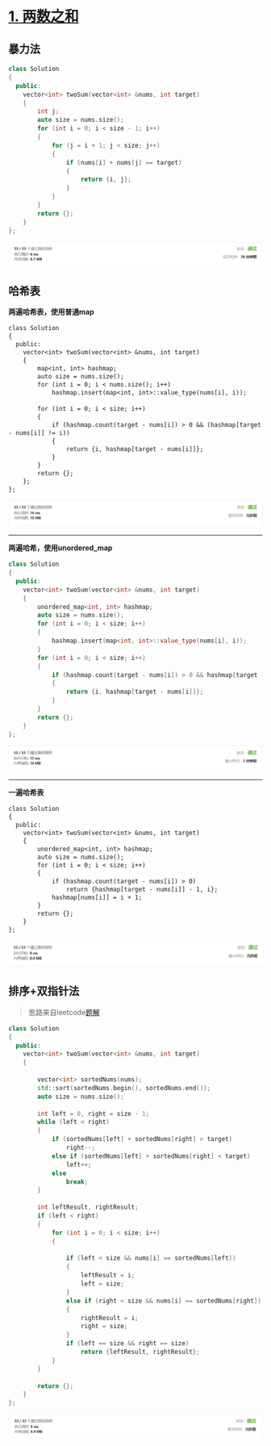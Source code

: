 # [1. 两数之和](https://leetcode-cn.com/problems/two-sum/)



## 暴力法

```C++
class Solution
{
  public:
    vector<int> twoSum(vector<int> &nums, int target)
    {
        int j;
        auto size = nums.size();
        for (int i = 0; i < size - 1; i++)
        {
            for (j = i + 1; j < size; j++)
            {
                if (nums[i] + nums[j] == target)
                {
                    return {i, j};
                }
            }
        }
        return {};
    }
};
```

![image-20210311182305412](1两数之和/image-20210311182305412.png)

## 哈希表

**两遍哈希表，使用普通map**

```
class Solution
{
  public:
    vector<int> twoSum(vector<int> &nums, int target)
    {
        map<int, int> hashmap;
        auto size = nums.size();
        for (int i = 0; i < nums.size(); i++)
            hashmap.insert(map<int, int>::value_type(nums[i], i));

        for (int i = 0; i < size; i++)
        {
            if (hashmap.count(target - nums[i]) > 0 && (hashmap[target - nums[i]] != i))
            {
                return {i, hashmap[target - nums[i]]};
            }
        }
        return {};
    };
};

```

![image-20210311184118439](1两数之和/image-20210311184118439.png)

***

**两遍哈希，使用unordered_map**

```c++
class Solution
{
  public:
    vector<int> twoSum(vector<int> &nums, int target)
    {
        unordered_map<int, int> hashmap;
        auto size = nums.size();
        for (int i = 0; i < size; i++)
        {
            hashmap.insert(map<int, int>::value_type(nums[i], i));
        }
        for (int i = 0; i < size; i++)
        {
            if (hashmap.count(target - nums[i]) > 0 && hashmap[target - nums[i]] != i)
            {
                return {i, hashmap[target - nums[i]]};
            }
        }
        return {};
    }
};
```

![image-20210311182353240](1两数之和/image-20210311182353240.png)

***

**一遍哈希表**

```
class Solution
{
  public:
    vector<int> twoSum(vector<int> &nums, int target)
    {
        unordered_map<int, int> hashmap;
        auto size = nums.size();
        for (int i = 0; i < size; i++)
        {
            if (hashmap.count(target - nums[i]) > 0)
                return {hashmap[target - nums[i]] - 1, i};
            hashmap[nums[i]] = i + 1;
        }
        return {};
    }
};
```

![image-20210311183450072](1两数之和/image-20210311183450072.png)



## 排序+双指针法

> 思路来自leetcode[题解](https://leetcode-cn.com/problems/two-sum/solution/san-chong-fang-fa-bao-li-shuang-zhi-zhen-ha-xi-san/)

```C++
class Solution
{
  public:
    vector<int> twoSum(vector<int> &nums, int target)
    {

        vector<int> sortedNums(nums);
        std::sort(sortedNums.begin(), sortedNums.end());
        auto size = nums.size();

        int left = 0, right = size - 1;
        while (left < right)
        {
            if (sortedNums[left] + sortedNums[right] > target)
                right--;
            else if (sortedNums[left] + sortedNums[right] < target)
                left++;
            else
                break;
        }

        int leftResult, rightResult;
        if (left < right)
        {
            for (int i = 0; i < size; i++)
            {

                if (left < size && nums[i] == sortedNums[left])
                {
                    leftResult = i;
                    left = size;
                }
                else if (right < size && nums[i] == sortedNums[right])
                {
                    rightResult = i;
                    right = size;
                }
                if (left == size && right == size)
                    return {leftResult, rightResult};
            }
        }

        return {};
    }
};
```

![image-20210311192251066](1两数之和/image-20210311192251066.png)



